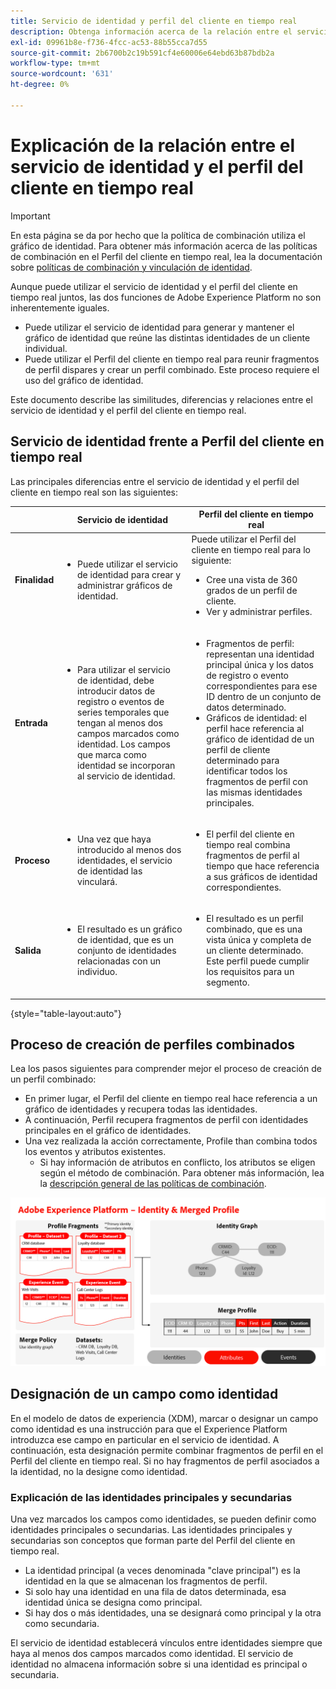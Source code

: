 ```yaml
---
title: Servicio de identidad y perfil del cliente en tiempo real
description: Obtenga información acerca de la relación entre el servicio de identidad y el perfil del cliente en tiempo real
exl-id: 09961b8e-f736-4fcc-ac53-88b55cca7d55
source-git-commit: 2b6700b2c19b591cf4e60006e64ebd63b87bdb2a
workflow-type: tm+mt
source-wordcount: '631'
ht-degree: 0%

---
```


# Explicación de la relación entre el servicio de identidad y el perfil del cliente en tiempo real

>[!IMPORTANT]
>
>En esta página se da por hecho que la política de combinación utiliza el gráfico de identidad. Para obtener más información acerca de las políticas de combinación en el Perfil del cliente en tiempo real, lea la documentación sobre [políticas de combinación y vinculación de identidad](../profile/merge-policies/overview.md#identity-stitching).

Aunque puede utilizar el servicio de identidad y el perfil del cliente en tiempo real juntos, las dos funciones de Adobe Experience Platform no son inherentemente iguales.

* Puede utilizar el servicio de identidad para generar y mantener el gráfico de identidad que reúne las distintas identidades de un cliente individual.
* Puede utilizar el Perfil del cliente en tiempo real para reunir fragmentos de perfil dispares y crear un perfil combinado. Este proceso requiere el uso del gráfico de identidad.

Este documento describe las similitudes, diferencias y relaciones entre el servicio de identidad y el perfil del cliente en tiempo real.

## Servicio de identidad frente a Perfil del cliente en tiempo real

Las principales diferencias entre el servicio de identidad y el perfil del cliente en tiempo real son las siguientes:

| | Servicio de identidad | Perfil del cliente en tiempo real |
| --- | --- |--- |
| **Finalidad** | <ul><li>Puede utilizar el servicio de identidad para crear y administrar gráficos de identidad.</li></ul> | Puede utilizar el Perfil del cliente en tiempo real para lo siguiente: <ul><li>Cree una vista de 360 grados de un perfil de cliente.</li><li>Ver y administrar perfiles.</li></ul> |
| **Entrada** | <ul><li>Para utilizar el servicio de identidad, debe introducir datos de registro o eventos de series temporales que tengan al menos dos campos marcados como identidad. Los campos que marca como identidad se incorporan al servicio de identidad.</li></ul> | <ul><li>Fragmentos de perfil: representan una identidad principal única y los datos de registro o evento correspondientes para ese ID dentro de un conjunto de datos determinado.</li><li>Gráficos de identidad: el perfil hace referencia al gráfico de identidad de un perfil de cliente determinado para identificar todos los fragmentos de perfil con las mismas identidades principales.</li></ul> |
| **Proceso** | <ul><li>Una vez que haya introducido al menos dos identidades, el servicio de identidad las vinculará.</li></ul> | <ul><li>El perfil del cliente en tiempo real combina fragmentos de perfil al tiempo que hace referencia a sus gráficos de identidad correspondientes.</li></ul> |
| **Salida** | <ul><li>El resultado es un gráfico de identidad, que es un conjunto de identidades relacionadas con un individuo.</li></ul> | <ul><li>El resultado es un perfil combinado, que es una vista única y completa de un cliente determinado. Este perfil puede cumplir los requisitos para un segmento.</li></ul> |

{style="table-layout:auto"}

## Proceso de creación de perfiles combinados

Lea los pasos siguientes para comprender mejor el proceso de creación de un perfil combinado:

* En primer lugar, el Perfil del cliente en tiempo real hace referencia a un gráfico de identidades y recupera todas las identidades.
* A continuación, Perfil recupera fragmentos de perfil con identidades principales en el gráfico de identidades.
* Una vez realizada la acción correctamente, Profile than combina todos los eventos y atributos existentes.
   * Si hay información de atributos en conflicto, los atributos se eligen según el método de combinación. Para obtener más información, lea la [descripción general de las políticas de combinación](../profile/merge-policies/overview.md).

![Un diagrama de flujo que detalla cómo funcionan el servicio de identidad y la combinación de perfiles.](./images/merge-profile-process.png)

## Designación de un campo como identidad

En el modelo de datos de experiencia (XDM), marcar o designar un campo como identidad es una instrucción para que el Experience Platform introduzca ese campo en particular en el servicio de identidad. A continuación, esta designación permite combinar fragmentos de perfil en el Perfil del cliente en tiempo real. Si no hay fragmentos de perfil asociados a la identidad, no la designe como identidad.

### Explicación de las identidades principales y secundarias

Una vez marcados los campos como identidades, se pueden definir como identidades principales o secundarias. Las identidades principales y secundarias son conceptos que forman parte del Perfil del cliente en tiempo real.

* La identidad principal (a veces denominada &quot;clave principal&quot;) es la identidad en la que se almacenan los fragmentos de perfil.
* Si solo hay una identidad en una fila de datos determinada, esa identidad única se designa como principal.
* Si hay dos o más identidades, una se designará como principal y la otra como secundaria.

El servicio de identidad establecerá vínculos entre identidades siempre que haya al menos dos campos marcados como identidad. El servicio de identidad no almacena información sobre si una identidad es principal o secundaria.

